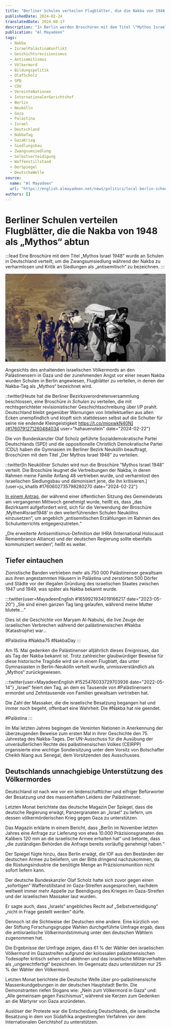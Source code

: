 ```yaml
---
title: "Berliner Schulen verteilen Flugblätter, die die Nakba von 1948 als „Mythos“ abtun"
publishedDate: 2024-02-24
translatedDate: 2024-08-17
description: "In Berlin werden Broschüren mit dem Titel \"Mythos Israel 1948\" an Schulen verteilt, die die Nakba von 1948 als Mythos darstellen und von SPD und CDU unterstützt werden. Der Artikel kritisiert diese Initiative sowie Deutschlands generelle Unterstützung für Israel, einschließlich möglicher Waffenlieferungen und der Ablehnung eines sofortigen Waffenstillstands in Gaza durch Bundeskanzler Scholz. Es wird eine Diskrepanz zwischen der offiziellen Regierungsposition und der öffentlichen Meinung aufgezeigt, da laut einer Umfrage 61% der deutschen Wähler das israelische Vorgehen in Gaza kritisch sehen. Trotz der Regierungshaltung gab es in Berlin pro-palästinensische Demonstrationen gegen den \"Völkermord in Gaza\"."
publication: "Al Mayadeen"
tags:
  - Nakba
  - IsraelPalästinaKonflikt
  - Geschichtsrevisionismus
  - Antisemitismus
  - Völkermord
  - Bildungspolitik
  - OlafScholz
  - SPD
  - CDU
  - VereinteNationen
  - InternationalerGerichtshof
  - Berlin
  - Neukölln
  - Gaza
  - Palästina
  - Israel
  - Deutschland
  - NakbaTag
  - GazaKrieg
  - Siedlungsbau
  - Zwangsumsiedlung
  - Selbstverteidigung
  - Waffenstillstand
  - DerSpiegel
  - DeutscheWelle
source:
  name: "Al Mayadeen"
  url: "https://english.almayadeen.net/news/politics/local-berlin-schools-distribute-leaflets-denying-1948-nakba"
authors: []
---
```


# Berliner Schulen verteilen Flugblätter, die die Nakba von 1948 als „Mythos“ abtun

:::lead
Eine Broschüre mit dem Titel „Mythos Israel 1948“ wurde an Schulen in Deutschland verteilt, um die Zwangsumsiedlung während der Nakba zu verharmlosen und Kritik an Siedlungen als „antisemitisch“ zu bezeichnen.
:::

![Ein Bild zeigt zwangsumgesiedelte Palästinenser während der Nakba 1948 (Illustriert von Al Mayadeen English)](./ein-bild-zeigt-zwangsumgesiedelte-palastinenser-wahrend-der-nakba-1948-illustriert-von-al-mayadeen-english.jpg)

Angesichts des anhaltenden israelischen Völkermords an den Palästinensern in Gaza und der zunehmenden Angst vor einer neuen Nakba wurden Schulen in Berlin angewiesen, Flugblätter zu verteilen, in denen der Nakba-Tag als „Mythos“ bezeichnet wird.

::twitter[Heute hat die Berliner Bezirksverordnetenversammlung beschlossen, eine Broschüre *in Schulen* zu verteilen, die mit rechtsgerichteter revisionistischer Geschichtsschreibung über I/P prahlt. Deutschland bleibt gegenüber Warnungen von Intellektuellen aus allen Ecken unempfindlich und klopft sich stattdessen selbst auf die Schulter für seine nie endende Kleingeistigkeit https://t.co/mioxwkN40N]{#1760791271260484034 user="hahauenstein" date="2024-02-22"}

Die von Bundeskanzler Olaf Scholz geführte Sozialdemokratische Partei Deutschlands (SPD) und die oppositionelle Christlich Demokratische Partei (CDU) haben die Gymnasien im Berliner Bezirk Neukölln beauftragt, Broschüren mit dem Titel „Der Mythos Israel 1948“ zu verteilen.

::twitter[In Neuköllner Schulen wird nun die Broschüre "Mythos Israel 1948" verteilt. Die Broschüre leugnet die Vertreibungen der Nakba, in deren Rahmen meine Familie Anfang 48 vertrieben wurde, und verharmlost den israelischen Siedlungsbau und dämonisiert jene, die ihn kritisieren.]{user=ju_khatib #1760602735798280270 date="2024-02-22"}

[In einem Antrag](https://www.berlin.de/ba-neukoelln/politik-und-verwaltung/bezirksverordnetenversammlung/online/vo020.asp?VOLFDNR=8771), der während einer öffentlichen Sitzung des Gemeinderats am vergangenen Mittwoch genehmigt wurde, heißt es, dass „das Bezirksamt aufgefordert wird, sich für die Verwendung der Broschüre ‚Mythen#Israel1948‘ in den weiterführenden Schulen Neuköllns einzusetzen“, um angeblich „antisemitischen Erzählungen im Rahmen des Schulunterrichts entgegenzutreten.“

„Die erweiterte Antisemitismus-Definition der IHRA (International Holocaust Remembrance Alliance) und der deutschen Regierung sollte ebenfalls kommuniziert werden“, heißt es weiter.

## Tiefer eintauchen

Zionistische Banden vertrieben mehr als 750 000 Palästinenser gewaltsam aus ihren angestammten Häusern in Palästina und zerstörten 500 Dörfer und Städte vor der illegalen Gründung des israelischen Staates zwischen 1947 und 1949, was später als Nakba bekannt wurde.

:::twitter{user=MayadeenEnglish #1659921934019166217 date="2023-05-20"}
„Sie sind einen ganzen Tag lang gelaufen, während meine Mutter blutete...“ 

Dies ist die Geschichte von Maryam Al-Nabulsi, die live Zeuge der israelischen Verbrechen während der palästinensischen #Nakba (Katastrophe) war...

#Palästina #Nakba75 #NakbaDay
:::

Am 15. Mai gedenken die Palästinenser alljährlich dieses Ereignisses, das als Tag der Nakba bekannt ist. Trotz zahlreicher glaubwürdiger Beweise für diese historische Tragödie wird sie in einem Flugblatt, das unter Gymnasiasten in Berlin-Neukölln verteilt wurde, unmissverständlich als „Mythos“ zurückgewiesen.

:::twitter{user=MayadeenEnglish #1525476033729703936 date="2022-05-14"}
„Israel“ feiert den Tag, an dem es Tausende von #Palästinensern ermordet und Zehntausende von Familien gewaltsam vertrieben hat.

Die Zahl der Massaker, die die israelische Besatzung begangen hat und immer noch begeht, offenbart eine Wahrheit: Die #Nakba hat nie geendet.

#Palästina
:::

Im Mai letzten Jahres begingen die Vereinten Nationen in Anerkennung der überzeugenden Beweise zum ersten Mal in ihrer Geschichte den 75. Jahrestag des Nakba-Tages. Der UN-Ausschuss für die Ausübung der unveräußerlichen Rechte des palästinensischen Volkes (CEIRPP) organisierte eine wichtige Sondersitzung unter dem Vorsitz von Botschafter Cheikh Niang aus Senegal, dem Vorsitzenden des Ausschusses. 

## Deutschlands unnachgiebige Unterstützung des Völkermordes 

Deutschland ist nach wie vor ein leidenschaftlicher und eifriger Befürworter der Besatzung und des massenhaften Leidens der Palästinenser. 

Letzten Monat berichtete das deutsche Magazin Der Spiegel, dass die deutsche Regierung erwägt, Panzergranaten an „Israel“ zu liefern, um dessen völkermörderischen Krieg gegen Gaza zu unterstützen.

Das Magazin erklärte in einem Bericht, dass „Berlin im November letzten Jahres eine Anfrage zur Lieferung von etwa 10.000 Präzisionsgranaten des Kalibers 120 mm an die israelische Armee erhalten hat“ und betonte, dass „die zuständigen Behörden die Anfrage bereits vorläufig genehmigt haben.“

Der Spiegel fügte hinzu, dass Berlin erwägt, die IOF aus den Beständen der deutschen Armee zu beliefern, um der Bitte dringend nachzukommen, da die Rüstungsindustrie die benötigte Menge an Präzisionsmunition nicht sofort liefern kann.

Der deutsche Bundeskanzler Olaf Scholz hatte sich zuvor gegen einen „sofortigen“ Waffenstillstand im Gaza-Streifen ausgesprochen, nachdem weltweit immer mehr Appelle zur Beendigung des Krieges im Gaza-Streifen und der israelischen Massaker laut wurden.

Er sagte auch, dass „Israels“ angebliches Recht auf „Selbstverteidigung“ „nicht in Frage gestellt werden“ dürfe.

Dennoch ist die Sichtweise der Deutschen eine andere. Eine kürzlich von der Stiftung Forschungsgruppe Wahlen durchgeführte Umfrage ergab, dass die antiisraelische Völkermordstimmung unter den deutschen Wählern zugenommen hat. 

Die Ergebnisse der Umfrage zeigen, dass 61 % der Wähler den israelischen Völkermord im Gazastreifen aufgrund der kolossalen palästinensischen Todesopfer kritisch sehen und ablehnen und das israelische Militärverhalten als „ungerechtfertigt“ bezeichnen. Im Gegensatz dazu unterstützen nur 25 % der Wähler den Völkermord. 

Letzten Monat berichtete die Deutsche Welle über pro-palästinensische Massenkundgebungen in der deutschen Hauptstadt Berlin. Die Demonstranten riefen Slogans wie: „Nein zum Völkermord in Gaza“ und: „Alle gemeinsam gegen Faschismus“, während sie Kerzen zum Gedenken an die Märtyrer von Gaza anzündeten. 

Auslöser der Proteste war die Entscheidung Deutschlands, die israelische Besatzung in dem von Südafrika angestrengten Verfahren vor dem Internationalen Gerichtshof zu unterstützen.
